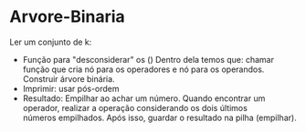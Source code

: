 # Arvore-Binaria
Ler um conjunto de k:
- Função para "desconsiderar" os ()
  Dentro dela temos que: chamar função que cria nó para os operadores e nó para os 
  operandos.
  Construir árvore binária.
- Imprimir: usar pós-ordem
- Resultado:
  Empilhar ao achar um número.
  Quando encontrar um operador, realizar a operação considerando os dois últimos   
  números empilhados. Após isso, guardar o resultado na pilha (empilhar).

  
